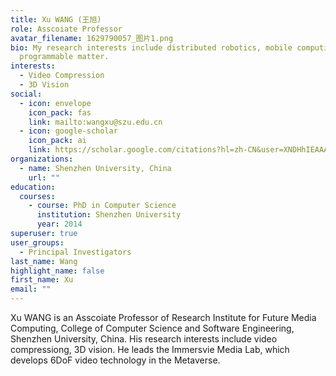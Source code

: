 ```yaml
---
title: Xu WANG (王旭)
role: Asscoiate Professor
avatar_filename: 1629790057_图片1.png
bio: My research interests include distributed robotics, mobile computing and
  programmable matter.
interests:
  - Video Compression
  - 3D Vision
social:
  - icon: envelope
    icon_pack: fas
    link: mailto:wangxu@szu.edu.cn
  - icon: google-scholar
    icon_pack: ai
    link: https://scholar.google.com/citations?hl=zh-CN&user=XNDHhIEAAAAJ
organizations:
  - name: Shenzhen University, China
    url: ""
education:
  courses:
    - course: PhD in Computer Science
      institution: Shenzhen University
      year: 2014
superuser: true
user_groups:
  - Principal Investigators
last_name: Wang
highlight_name: false
first_name: Xu
email: ""
---
```


Xu WANG is an Asscoiate Professor of Research Institute for Future Media Computing, College of Computer Science and Software Engineering, Shenzhen University, China. His research interests include video compressiong, 3D vision. He leads the Immersvie Media Lab, which develops 6DoF video technology in the Metaverse.
